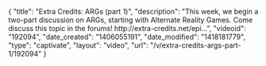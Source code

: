 {
    "title": "Extra Credits: ARGs (part 1)",
    "description": "This week, we begin a two-part discussion on ARGs, starting with Alternate Reality Games. Come discuss this topic in the forums! http:\/\/extra-credits.net\/epi...",
    "videoid": "192094",
    "date_created": "1406055191",
    "date_modified": "1418181779",
    "type": "captivate",
    "layout": "video",
    "url": "\/v\/extra-credits-args-part-1\/192094"
}